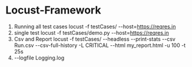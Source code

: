 # Locust-Framework

1. Running all test cases     locust -f testCases/  --host=https://reqres.in
2. single test         locust -f testCases/demo.py  --host=https://reqres.in
3. Csv and Report     locust -f testCases/ --headless --print-stats --csv Run.csv --csv-full-history -L CRITICAL --html my_report.html -u 100 -t 25s
4. --logfile Logging.log